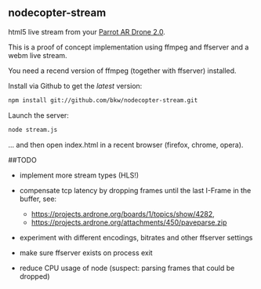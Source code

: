 ## nodecopter-stream

html5 live stream from your 
[Parrot AR Drone 2.0](http://ardrone2.parrot.com/).

This is a proof of concept implementation using ffmpeg and ffserver and
a webm live stream.

You need a recend version of ffmpeg (together with ffserver) installed.


Install via Github to get the *latest* version:

```bash
npm install git://github.com/bkw/nodecopter-stream.git
```

Launch the server:
```bash
node stream.js
```

... and then open index.html in a recent browser (firefox, chrome, opera).


##TODO

* implement more stream types (HLS!)

* compensate tcp latency by dropping frames until the last I-Frame in the
  buffer, see:
  * https://projects.ardrone.org/boards/1/topics/show/4282,
  * https://projects.ardrone.org/attachments/450/paveparse.zip

* experiment with different encodings, bitrates and other ffserver settings

* make sure ffserver exists on process exit

* reduce CPU usage of node (suspect: parsing frames that could be dropped)
